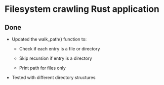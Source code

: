 # Filesystem crawling Rust application

## Done

- Updated the walk_path() function to:

    - Check if each entry is a file or directory

    - Skip recursion if entry is a directory

    - Print path for files only

- Tested with different directory structures